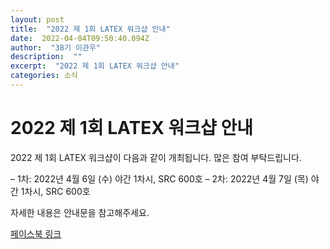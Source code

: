 ```yaml
---
layout: post 
title:  "2022 제 1회 LATEX 워크샵 안내" 
date:  2022-04-04T09:50:40.094Z 
author:  "38기 이관우" 
description:  "" 
excerpt:  "2022 제 1회 LATEX 워크샵 안내" 
categories: 소식 
---
```


# 2022 제 1회 LATEX 워크샵 안내

2022 제 1회 LATEX 워크샵이 다음과 같이 개최됩니다. 많은 참여 부탁드립니다. 

– 1차: 2022년 4월 6일 (수) 야간 1차시, SRC 600호
– 2차: 2022년 4월 7일 (목) 야간 1차시, SRC 600호

자세한 내용은 안내문을 참고해주세요.

[페이스북 링크](https://m.facebook.com/gshstexsociety "안내")